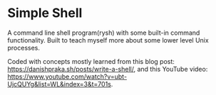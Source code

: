 # Simple Shell

A command line shell program(rysh) with some built-in command functionality. Built to teach myself more about some lower level Unix processes.

Coded with concepts mostly learned from this blog post: https://danishpraka.sh/posts/write-a-shell/, and this YouTube video: https://www.youtube.com/watch?v=ubt-UjcQUYg&list=WL&index=3&t=701s. 
